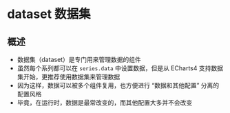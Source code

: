 # dataset 数据集

## 概述

+ 数据集（dataset）是专门用来管理数据的组件
+ 虽然每个系列都可以在 `series.data` 中设置数据，但是从 ECharts4 支持数据集开始，更推荐使用数据集来管理数据
+ 因为这样，数据可以被多个组件复用，也方便进行 “数据和其他配置” 分离的配置风格
+ 毕竟，在运行时，数据是最常改变的，而其他配置大多并不会改变
